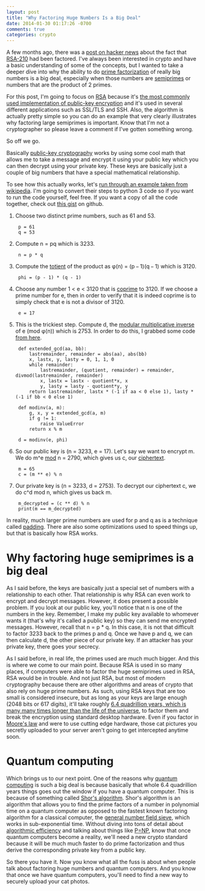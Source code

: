 ```yaml
---
layout: post
title: "Why Factoring Huge Numbers Is a Big Deal"
date: 2014-01-30 01:17:26 -0700
comments: true
categories: crypto
---
```


A few months ago, there was a [post on hacker news](https://news.ycombinator.com/item?id=6506120) about the fact that [RSA-210](https://en.wikipedia.org/wiki/RSA_numbers#RSA-210) had been factored. I've always been interested in crypto and have a basic understanding of some of the concepts, but I wanted to take a deeper dive into why the ability to do [prime factorization](http://en.wikipedia.org/wiki/Prime_factorization) of really big numbers is a big deal, especially when those numbers are [semiprimes](https://en.wikipedia.org/wiki/Semiprimes) or numbers that are the product of 2 primes.

For this post, I'm going to focus on [RSA](https://en.wikipedia.org/wiki/RSA_\(algorithm\)) because it's [the most commonly used implementation of public-key encryption](https://developer.mozilla.org/en-US/docs/Introduction_to_Public-Key_Cryptography#Public-Key_Encryption) and it's used in several different applications such as SSL/TLS and SSH. Also, the algorithm is actually pretty simple so you can do an example that very clearly illustrates why factoring large semiprimes is important. Know that I'm not a cryptographer so please leave a comment if I've gotten something wrong.

So off we go.

Basically [public-key cryptography](https://en.wikipedia.org/wiki/Public_key) works by using some cool math that allows me to take a message and encrypt it using your public key which you can then decrypt using your private key. These keys are basically just a couple of big numbers that have a special mathematical relationship.

To see how this actually works, let's [run through an example taken from wikipedia](https://en.wikipedia.org/wiki/RSA_\(algorithm\)#A_worked_example). I'm going to convert their steps to python 3 code so if you want to run the code yourself, feel free. If you want a copy of all the code together, check out [this gist](https://gist.github.com/jeffnuss/8682623) on github.

1. Choose two distinct prime numbers, such as 61 and 53.

        p = 61
        q = 53

2. Compute n = pq which is 3233.

        n = p * q

3. Compute the [totient](http://en.wikipedia.org/wiki/Totient) of the product as φ(n) = (p − 1)(q − 1) which is 3120.

        phi = (p - 1) * (q - 1)

4. Choose any number 1 < e < 3120 that is [coprime](http://en.wikipedia.org/wiki/Coprime) to 3120. If we choose a prime number for e, then in order to verify that it is indeed coprime is to simply check that e is not a divisor of 3120.

        e = 17

5. This is the trickiest step. Compute d, the [modular multiplicative inverse](http://en.wikipedia.org/wiki/Modular_multiplicative_inverse) of e (mod φ(n)) which is 2753. In order to do this, I grabbed some code [from here](http://rosettacode.org/wiki/Modular_inverse#Python).

        def extended_gcd(aa, bb):
            lastremainder, remainder = abs(aa), abs(bb)
            x, lastx, y, lasty = 0, 1, 1, 0
            while remainder:
                lastremainder, (quotient, remainder) = remainder, divmod(lastremainder, remainder)
                x, lastx = lastx - quotient*x, x
                y, lasty = lasty - quotient*y, y
            return lastremainder, lastx * (-1 if aa < 0 else 1), lasty * (-1 if bb < 0 else 1)

        def modinv(a, m):
            g, x, y = extended_gcd(a, m)
            if g != 1:
                raise ValueError
            return x % m

        d = modinv(e, phi)

6. So our public key is (n = 3233, e = 17). Let's say we want to encrypt m. We do m^e [mod](http://en.wikipedia.org/wiki/Modulo_operation) n = 2790, which gives us c, our [ciphertext](https://en.wikipedia.org/wiki/Ciphertext).

        m = 65
        c = (m ** e) % n

7. Our private key is (n = 3233, d = 2753). To decrypt our ciphertext c, we do c^d mod n, which gives us back m.

        m_decrypted = (c ** d) % n
        print(m == m_decrypted)

In reality, much larger prime numbers are used for p and q as is a technique called [padding](https://en.wikipedia.org/wiki/RSA_\(algorithm\)#Padding). There are also some optimizations used to speed things up, but that is basically how RSA works.

# Why factoring huge semiprimes is a big deal

As I said before, the keys are basically just a special set of numbers with a relationship to each other. That relationship is why RSA can even work to encrypt and decrypt messages. However, it does present a possible problem. If you look at our public key, you'll notice that n is one of the numbers in the key. Remember, I make my public key available to whomever wants it (that's why it's called a public key) so they can send me encrypted messages. However, recall that n = p * q. In this case, it is not that difficult to factor 3233 back to the primes p and q. Once we have p and q, we can then calculate d, the other piece of our private key. If an attacker has your private key, there goes your secrecy.

As I said before, in real life, the primes used are much much bigger. And this is where we come to our main point. Because RSA is used in so many places, if computers were able to factor the huge semiprimes used in RSA, RSA would be in trouble. And not just RSA, but most of modern cryptography because there are other algorithms and areas of crypto that also rely on huge prime numbers. As such, using RSA keys that are too small is considered insecure, but as long as your keys are large enough (2048 bits or 617 digits), it'll take roughly [6.4 quadrillion years, which is many many times longer than the life of the universe](http://www.digicert.com/TimeTravel/math.htm), to factor them and break the encryption using standard desktop hardware. Even if you factor in [Moore's law](http://en.wikipedia.org/wiki/Moore's_law) and were to use cutting edge hardware, those cat pictures you secretly uploaded to your server aren't going to get intercepted anytime soon.

# Quantum computing

Which brings us to our next point. One of the reasons why [quantum computing](http://en.wikipedia.org/wiki/Quantum_computing) is such a big deal is because basically that whole 6.4 quadrillion years things goes out the window if you have a quantum computer. This is because of something called [Shor's algorithm](http://en.wikipedia.org/wiki/Shor%27s_algorithm). Shor's algorithm is an algorithm that allows you to find the prime factors of a number in polynomial time on a quantum computer as opposed to the fastest known factoring algorithm for a classical computer, the [general number field sieve](http://en.wikipedia.org/wiki/General_number_field_sieve), which works in sub-exponential time. Without diving into tons of detail about [algorithmic efficiency](http://en.wikipedia.org/wiki/Algorithmic_efficiency) and talking about things like [P=NP](http://www.codinghorror.com/blog/2009/06/the-girl-who-proved-p-np.html), know that once quantum computers become a reality, we'll need a new crypto standard because it will be much much faster to do prime factorization and thus derive the corresponding private key from a public key.

So there you have it. Now you know what all the fuss is about when people talk about factoring huge numbers and quantum computers. And you know that once we have quantum computers, you'll need to find a new way to securely upload your cat photos.